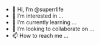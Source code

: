- 👋 Hi, I’m @superrlife
- 👀 I’m interested in ...
- 🌱 I’m currently learning ...
- 💞️ I’m looking to collaborate on ...
- 📫 How to reach me ...

<!---
superrlife/superrlife is a ✨ special ✨ repository because its `README.md` (this file) appears on your GitHub profile.
You can click the Preview link to take a look at your changes.
--->
